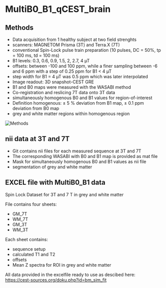 # MultiB0_B1_qCEST_brain

## Methods

 - Data acquisition from 1 healthy subject at two field strenghts
 - scanners: MAGNETOM Prisma (3T) and Terra.X (7T)
 - conventional Spin-Lock pulse train preparation (10 pulses, DC = 50%, tp = 100 ms, td = 100 ms)
 - B1 levels: 0.3, 0.6, 0.9, 1.5, 2, 2.7, 4 µT
 - offsets: between -100 and 100 ppm, while a finer sampling between -6 and 6 ppm with a step of 0.25 ppm 
   for B1 < 4 µT
 - step width for B1 = 4 µT was 0.5 ppm which was later interpolated
 - Image readout: 3D snapshot-CEST GRE
 - B1 and B0 maps were measured with the WASABI method
 - Co-registration and reslicing 7T data onto 3T data
 - simultaneously homogenous B0 and B1 values for region-of-interest
 - Definition homogenous: ± 5 % deviation from B1 map, ± 0.1 ppm deviation from B0 map
 - grey and white matter regions within homogenous region

![Methods](../main/img/SL_train.jpg)

## nii data at 3T and 7T

 - Git contains nii files for each measured sequence at 3T and 7T
 - The corresponding WASABI with B0 and B1 map is provided as mat file
 - Mask for simultaneously homogenous B0 and B1 values as nii file
 - segmentation of grey and white matter

## EXCEL file with MultiB0_B1 data
Spin Lock Dataset for 3T and 7 T in grey and white matter

File contains four sheets:
 - GM_7T
 - WM_7T
 - GM_3T
 - WM_3T

Each sheet contains:
 - sequence setup
 - calculated T1 and T2
 - offsets
 - Mean Z spectra for ROI in grey and white matter


All data provided in the excelfile ready to use as descibed here:
https://cest-sources.org/doku.php?id=bm_sim_fit 

